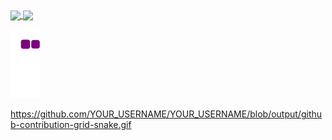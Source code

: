 



<div>
  <a href="https://github.com/artur-debv">
  <img height="180em"   align="center" src="https://github-readme-stats.vercel.app/api?username=artur-debv&show_icons=true&theme=react&include_all_commits=true&count_private=true"/>
  <img height="180em"  align="center" src="https://github-readme-stats.vercel.app/api/top-langs/?username=artur-debv&layout=compact&langs_count=7&theme=react" />




![snake gif](https://github.com/artur-debv/artur-debv/blob/output/github-contribution-grid-snake.gif)

https://github.com/YOUR_USERNAME/YOUR_USERNAME/blob/output/github-contribution-grid-snake.gif

